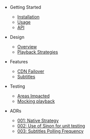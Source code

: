 - Getting Started
  
  - [Installation](getting-started/installation.md "Installation | Bigscreen Player")
  - [Usage](getting-started/usage.md "Usage | Bigscreen Player")
  - <a href="https://bbc.github.io/bigscreen-player/api/module-bigscreenplayer_bigscreenplayer.html" target=”_blank”>API</a>

- Design
  
  - [Overview](design/overview.md "Design Overview | Bigscreen Player")
  - [Playback Strategies](design/playback-strategies.md "Playback Strategies | Bigscreen Player")

- Features
  
  - [CDN Failover](features/cdn-failover.md "CDN Failover | Bigscreen Player")
  - [Subtitles](features/subtitles.md "Subtitles | Bigscreen Player")

- Testing
  
  - [Areas Impacted](testing/areas-impacted.md "Areas Impacted | Bigscreen Player")
  - [Mocking playback](testing/mocking-playback.md "Mocking Playback | Bigscreen Player")

- ADRs
  
  - [001: Native Strategy](adr/001-native-strategy.md)
  - [002: Use of Sinon for unit testing](adr/002-sinon.md)
  - [003: Subtitles Polling Frequency](adr/003-subtitles-polling-frequency.md)